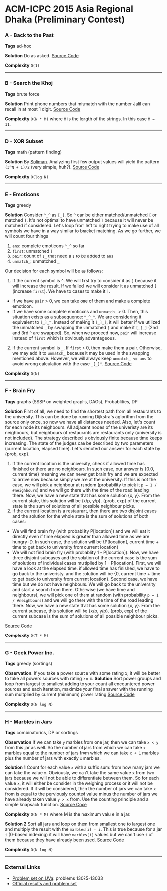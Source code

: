 # ACM-ICPC 2015 Asia Regional Dhaka (Preliminary Contest)

### A - Back to the Past
**Tags** ad-hoc

**Solution** Do as asked. [Source Code](https://github.com/AhmadElsagheer/UVa-Solutions/blob/master/regionals/dhaka2015_preliminary/BackToThePast.java)

**Complexity** `O(1)`

---
### B - Search the Khoj
**Tags** brute force

**Solution** Print phone numbers that mismatch with the number Jalil can recall in at most 1 digit.
[Source Code](https://github.com/AhmadElsagheer/UVa-Solutions/blob/master/regionals/dhaka2015_preliminary/SearchTheKhoj.java)

**Complexity** `O(N * M)` where `M` is the length of the strings. In this case `M = 11`.

---
### D - XOR Subset
**Tags** math (pattern finding)

**Solution** By [Soliman](http://codeforces.com/profile/AhmedSoliman). Analyzing first few output values will yield the pattern `(3^N + 1)/2` (very simple, huh?). [Source Code](https://github.com/AhmadElsagheer/UVa-Solutions/blob/master/regionals/dhaka2015_preliminary/XORSubset.java)


**Complexity** `O(log N)`

---
### E - Emoticons
**Tags** greedy

**Solution** Consider `^_^` as `[_]`. So `^` can be either matched/unmatched `[` or matched `]`. It's not optimal to have unmatched `]` because it will never be matched if considered. Let's loop from left to right trying to make use of all symbols we have in a way similar to bracket matching. As we go further, we will count four things

1. `ans`: complete emoticons `^_^` so far
2. `first`: unmatched `[`
3. `pair`: count of `[_` that need a `]` to be added to `ans`
4. `unmatch_`: unmatched `_` 

Our decision for each symbol will be as follows:

1. If the current symbol is `^`. We will first try to consider it as `]` because it will increase the result. If we failed, we will consider it as unmatched `[` (increase `first`). We have to cases to make it `]`.
  - If we have `pair` > 0, we can take one of them and make a complete emoticon. 
  - If we have some complete emoticons and `unmatch_` > 0. Then, this situation exists as a subsequence: `^_^_^`. We are considering it equivalent to `[_]_^`. Instead of making it `[_]_[`, it will better if we utilized the unmatched `_` by swapping the unmatched `[` and make it `[_[_]` (2nd and 3rd `^` are swapped). So, when we proceed now, `pair` will increase instead of `first` which is obviously advantageous.
2. If the current symbol is `_`. If `first` > 0, then make them a pair. Otherwise, we may add it to `unmatch_` because it may be used in the swapping mentioned above. However, we will always keep `unmatch_ <= ans` to avoid wrong calculation with the case `_[_]^`.
[Source Code](https://github.com/AhmadElsagheer/UVa-Solutions/blob/master/regionals/dhaka2015_preliminary/Emoticons.java)

**Complexity** `O(N)`

---
### F - Brain Fry
**Tags** graphs (SSSP on weighted graphs, DAGs), Probablities, DP

**Solution** First of all, we need to find the shortest path from all restaurants to the university. This can be done by running Dijkstra's aglorithm from the source only once, so now we have all distances needed. Also, let's count for each node its neighbours. All adjacent nodes of the univeristy are its neighbours, but neighbours of restaurants are restaurants only (university is not included). The strategy described is obviously finite because time keeps increasing. The state of the judges can be described by two parameters (current location, elapsed time). Let's denoted our answer for each state by {prob, exp}.

1. If the current location is the university, check if allowed time has finished or there are no neighbours. In such case, our answer is {0.0, current time} meaning we can never get brain fry and we are expected to arrive now because simply we are at the university. If this is not the case, we will pick a neighbour at random (probability to pick it `p = 1 / #neighbours`) and we will go there with the time of the road leading there. Now, we have a new state that has some solution {x, y}. From the current state, this solution will be {x/p, y/p}. {prob, exp} of the current state is the sum of solutions of all possible neighbour picks.
2. If the current location is a restaurant, then there are two disjoint cases and the solution for the whole state is the sum of solutions of both cases:
  - We will find brain fry (with probability P[location]) and we will eat it directly even if time elapsed is greater than allowed time as we are hungry :D. In such case, the solution will be {P[location], current time + time to get back to university from current location}
  - We will not find brain fry (with probablity 1 - P[location]). Now, we have three disjoint subcases and the solution of the current case is the sum of solutions of individual cases multiplied by 1 - P[location]. First, we will have a look at the elapsed time. if allowed time has finished, we have to go back to the univeristy. and the solution will be {0, current time + time to get back to university from current location}. Second case, we have time but we do not have neighbours. We will go back to the university and start a search from there. Otherwise (we have time and neighbours), we will pick one of them at random (with probability `p = 1 / #neighbours`) and we will go there with the time of the road leading there. Now, we have a new state that has some solution {x, y}. From the current subcase, this solution will be {x/p, y/p}. {prob, exp} of the current subcase is the sum of solutions of all possible neighbour picks.

[Source Code](https://github.com/AhmadElsagheer/UVa-Solutions/blob/master/regionals/dhaka2015_preliminary/BrainFry.java)

**Complexity** `O(T * M)`

---
### G - Geek Power Inc.
**Tags** greedy (sortings)

**Observation**. If you take a power source with some rating _x_, it will be better to take all powers sources with rating >= _x_.
**Solution** Sort power groups and loop from largest to smallest adding to your count all encountered power sources and each iteration, maximize your final answer with the running sum multplied by current (minimum) power rating
[Source Code](https://github.com/AhmadElsagheer/UVa-Solutions/blob/master/regionals/dhaka2015_preliminary/GeekPowerInc.java)

**Complexity** `O(N log N)`

---
### H - Marbles in Jars
**Tags** combinatorics, DP or sortings

**Observation** If we can take `y` marbles from one jar, then we can take `x < y` from this jar as well. So the number of jars from which we can take `x` marbles equal to the number of jars from which we can take `x + 1` marbles plus the number of jars with exactly `x` marbles.

**Solution 1** Count for each value `x` with a suffix sum: from how many jars we can take the value `x`. Obviously, we can't take the same value `x` from two jars because we will not be able to differentiate between them. So for each value `x`, it will either be consider in the weighing process or it will not be considered. If it will be considered, then the number of jars we can take `x` from is equal to the perviously counted value minus the number of jars we have already taken value `y > x` from. Use the counting principle and a simple knapsack function.
[Source Code](https://github.com/AhmadElsagheer/UVa-Solutions/blob/master/regionals/dhaka2015_preliminary/MarblesInJars1.java)

**Complexity** `O(N * M)` where M is the maximum valu e in a jar.

**Solution 2** Sort all jars and loop on them from smallest one to largest one and multiply the result with the `marbles[i] - i`. This is true because for a jar `i` (0-based indexing) it will have `marbles[i]` values but we can't use `i` of them because they have already been used. [Source Code](https://github.com/AhmadElsagheer/UVa-Solutions/blob/master/regionals/dhaka2015_preliminary/MarblesInJars2.java)

**Complexity** `O(N log N)`

---
### External Links
- [Problem set on UVa](https://uva.onlinejudge.org/index.php?option=com_onlinejudge&Itemid=8&category=866): problems 13025-13033
- [Official results and problem set](https://icpc.baylor.edu/regionals/finder/dhaka-preliminary-2015)

